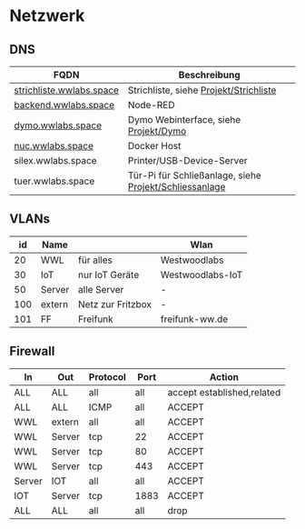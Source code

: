 # Netzwerk

## DNS
| FQDN | Beschreibung | 
| ----------- | ----------- | 
| [strichliste.wwlabs.space](https://strichliste.wwlabs.space) | Strichliste, siehe [Projekt/Strichliste](Strichliste.md) | 
| [backend.wwlabs.space](https://backend.wwlabs.space) | Node-RED | 
| [dymo.wwlabs.space](https://dymo.wwlabs.space) | Dymo Webinterface, siehe [Projekt/Dymo](Dymo.md) | 
| [nuc.wwlabs.space](https://nuc.wwlabs.space) | Docker Host | 
| silex.wwlabs.space | Printer/USB-Device-Server | 
| tuer.wwlabs.space | Tür-Pi für Schließanlage, siehe [Projekt/Schliessanlage](Schliessanlage.md) | 


## VLANs
| id | Name |   | Wlan | 
| --- | --- | --- | --- | 
| 20 | WWL | für alles  | Westwoodlabs | 
| 30 | IoT | nur IoT Geräte  | Westwoodlabs-IoT | 
| 50 | Server | alle Server  | - | 
| 100 | extern | Netz zur Fritzbox | - | 
| 101 | FF | Freifunk | freifunk-ww.de | 


## Firewall
| In | Out | Protocol | Port | Action | 
| --- | --- | --- | --- | --- | 
| ALL | ALL | all | all | accept established,related | 
| ALL | ALL | ICMP | all | ACCEPT | 
| WWL | extern | all | all | ACCEPT | 
| WWL | Server | tcp | 22 | ACCEPT | 
| WWL | Server | tcp | 80 | ACCEPT | 
| WWL | Server | tcp | 443 | ACCEPT | 
| Server | IOT | all | all | ACCEPT | 
| IOT | Server | tcp | 1883 | ACCEPT | 
| ALL | ALL | all | all | drop | 
